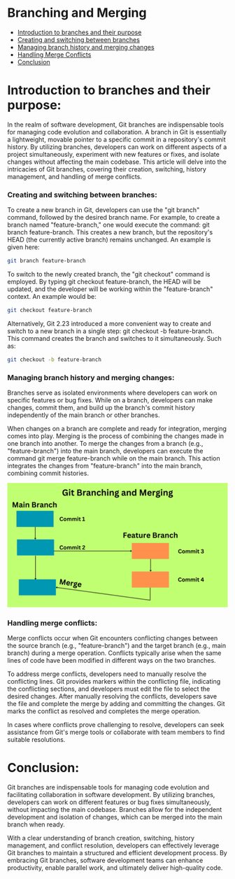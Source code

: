 # Branching and Merging

- [Introduction to branches and their purpose](#introduction-to-branches-and-their-purpose)
- [Creating and switching between branches](#creating-and-switching-between-branches)
- [Managing branch history and merging changes](#managing-branch-history-and-merging-changes)
- [Handling Merge Conflicts](#handling-merge-conflicts)
- [Conclusion](#conclusion)

# Introduction to branches and their purpose:

In the realm of software development, Git branches are indispensable tools for managing code evolution and collaboration. A branch in Git is essentially a lightweight, movable pointer to a specific commit in a repository's commit history. By utilizing branches, developers can work on different aspects of a project simultaneously, experiment with new features or fixes, and isolate changes without affecting the main codebase. This article will delve into the intricacies of Git branches, covering their creation, switching, history management, and handling of merge conflicts.

### Creating and switching between branches:

To create a new branch in Git, developers can use the "git branch" command, followed by the desired branch name. For example, to create a branch named "feature-branch," one would execute the command: git branch feature-branch. This creates a new branch, but the repository's HEAD (the currently active branch) remains unchanged. An example is given here:

```bash
git branch feature-branch
```

To switch to the newly created branch, the "git checkout" command is employed. By typing git checkout feature-branch, the HEAD will be updated, and the developer will be working within the "feature-branch" context. An example would be:

```bash
git checkout feature-branch
```

Alternatively, Git 2.23 introduced a more convenient way to create and switch to a new branch in a single step: git checkout -b feature-branch. This command creates the branch and switches to it simultaneously. Such as:
```bash
git checkout -b feature-branch
```

### Managing branch history and merging changes:

Branches serve as isolated environments where developers can work on specific features or bug fixes. While on a branch, developers can make changes, commit them, and build up the branch's commit history independently of the main branch or other branches.

When changes on a branch are complete and ready for integration, merging comes into play. Merging is the process of combining the changes made in one branch into another. To merge the changes from a branch (e.g., "feature-branch") into the main branch, developers can execute the command git merge feature-branch while on the main branch. This action integrates the changes from "feature-branch" into the main branch, combining commit histories.

<img alt="Git branching and merging infographic" src="../../images/Part-03/branching-and-merging.png" />

### Handling merge conflicts:

Merge conflicts occur when Git encounters conflicting changes between the source branch (e.g., "feature-branch") and the target branch (e.g., main branch) during a merge operation. Conflicts typically arise when the same lines of code have been modified in different ways on the two branches.

To address merge conflicts, developers need to manually resolve the conflicting lines. Git provides markers within the conflicting file, indicating the conflicting sections, and developers must edit the file to select the desired changes. After manually resolving the conflicts, developers save the file and complete the merge by adding and committing the changes. Git marks the conflict as resolved and completes the merge operation.

In cases where conflicts prove challenging to resolve, developers can seek assistance from Git's merge tools or collaborate with team members to find suitable resolutions.

# Conclusion:

Git branches are indispensable tools for managing code evolution and facilitating collaboration in software development. By utilizing branches, developers can work on different features or bug fixes simultaneously, without impacting the main codebase. Branches allow for the independent development and isolation of changes, which can be merged into the main branch when ready.

With a clear understanding of branch creation, switching, history management, and conflict resolution, developers can effectively leverage Git branches to maintain a structured and efficient development process. By embracing Git branches, software development teams can enhance productivity, enable parallel work, and ultimately deliver high-quality code.
